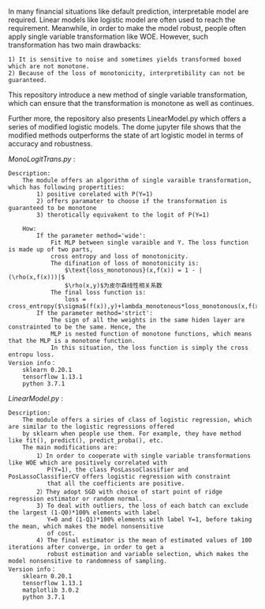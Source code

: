 In many financial situations like default prediction, interpretable model are required. Linear models like 
logistic model are often used to reach the requirement. Meanwhile, in order to make the model robust, people
often apply single variable transformation like WOE. However, such transformation has two main drawbacks:

    1) It is sensitive to noise and sometimes yields transformed boxed which are not monotone.
    2) Because of the loss of monotonicity, interpretibility can not be guaranteed.
    
This repository introduce a new method of single variable transformation, which can ensure that the transformation
is monotone as well as continues.

Further more, the repository also presents LinearModel.py which offers a series of modified logistic models. 
The dome jupyter file shows that the modified methods outperforms the state of art logistic model in terms of accuracy 
and robustness.

*MonoLogitTrans.py* : 

    Description:
        The module offers an algorithm of single varaible transformation, which has following propertities:
            1) positive corelated with P(Y=1)
            2) offers paramater to choose if the transformation is guaranteed to be monotone
            3) therotically equivakent to the logit of P(Y=1) 
        
        How:
            If the parameter method='wide':
                Fit MLP between single varaible and Y. The loss function is made up of two parts,
                cross entropy and loss of monotonicity.
                The difination of loss of monotonicity is:
                    $\text{loss_monotonous}(x,f(x)) = 1 - |(\rho(x,f(x)))|$
                    $\rho(x,y)$为皮尔森线性相关系数
                The final loss function is:
                    loss = cross_entropy($\sigma$(f(x)),y)+lambda_monotonous*loss_monotonous(x,f(x))
            If the parameter method='strict':
                The sign of all the weights in the same hiden layer are constrainted to be the same. Hence, the 
                MLP is nested function of monotone functions, which means that the MLP is a monotone function.
                In this situation, the loss function is simply the cross entropu loss.
    Version info：
        sklearn 0.20.1
        tensorflow 1.13.1
        python 3.7.1
        
*LinearModel.py* : 

    Description:
        The module offers a siries of class of logistic regression, which are similar to the logistic regressions offered
        by sklearn when people use them. For example, they have method like fit(), predict(), predict_proba(), etc.
        The main modifications are:
            1）In order to cooperate with single variable transformations like WOE which are positively correlated with
               P(Y=1), the class PosLassoClassifier and PosLassoClassifierCV offers logistic regression with constraint 
               that all the coefficients are positive.
            2）They adopt SGD with choice of start point of ridge regression estimator or random normal.
            3) To deal with outliers, the loss of each batch can exclude the largest (1-Q0)*100% elements with label
               Y=0 and (1-Q1)*100% elements with label Y=1, before taking the mean, which makes the model nonsensitive
               of cost.
            4) The final estimator is the mean of estimated values of 100 iterations after converge, in order to get a
               robust estimation and variable selection, which makes the model nonsensitive to randomness of sampling.
    Version info：
        sklearn 0.20.1
        tensorflow 1.13.1
        matplotlib 3.0.2
        python 3.7.1


        